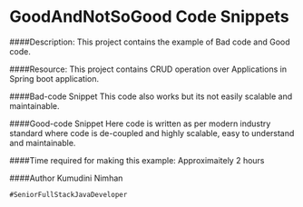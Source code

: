 # GoodAndNotSoGood Code Snippets

####Description:
This project contains the example of Bad code and Good code.

####Resource: 
This project contains CRUD operation over Applications in Spring boot application. 

####Bad-code Snippet 
This code also works but its not easily scalable and maintainable.

####Good-code Snippet
Here code is written as per modern industry standard where code is de-coupled and highly scalable, easy to understand and maintainable.

####Time required for making this example:
Approximaitely 2 hours

####Author
Kumudini Nimhan

`#SeniorFullStackJavaDeveloper`

